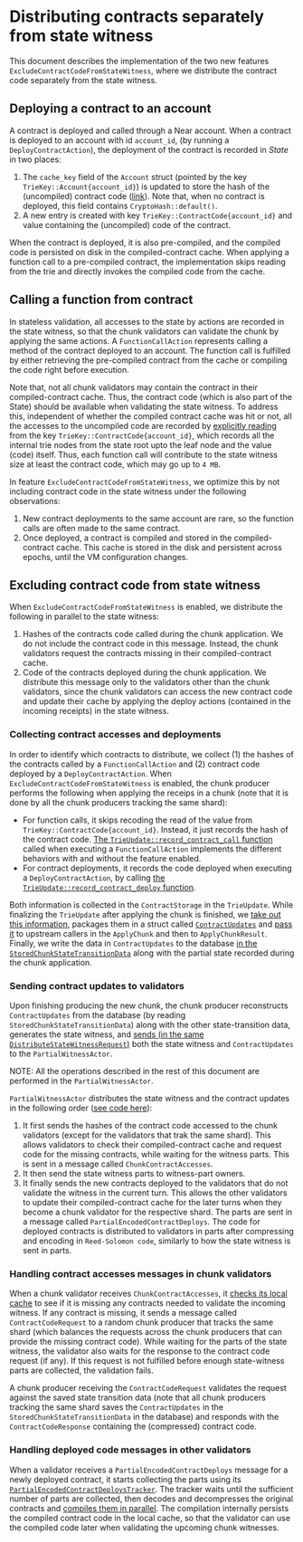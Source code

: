 # Distributing contracts separately from state witness

This document describes the implementation of the two new features `ExcludeContractCodeFromStateWitness`, where we distribute the contract code separately from the state witness.

## Deploying a contract to an account

A contract is deployed and called through a Near account.
When a contract is deployed to an account with id `account_id`, (by running a `DeployContractAction`), the deployment of the contract is recorded in *State* in two places:

1. The `cache_key` field of the `Account` struct (pointed by the key `TrieKey::Account{account_id}`) is updated to store the hash of the (uncompiled) contract code ([link](https://github.com/near/nearcore/blob/ba0b23768e21eed3428024d19e763a37a2e055dd/core/primitives-core/src/account.rs#L64)). Note that, when no contract is deployed, this field contains `CryptoHash::default()`.
2. A new entry is created with key `TrieKey::ContractCode{account_id}` and value containing the (uncompiled) code of the contract.

When the contract is deployed, it is also pre-compiled, and the compiled code is persisted on disk in the compiled-contract cache. When applying a function call to a pre-compiled contract, the implementation skips reading from the trie and directly invokes the compiled code from the cache.

## Calling a function from contract

In stateless validation, all accesses to the state by actions are recorded in the state witness, so that the chunk validators can validate the chunk by applying the same actions.
A `FunctionCallAction` represents calling a method of the contract deployed to an account.
The function call is fulfilled by either retrieving the pre-compiled contract from the cache or compiling the code right before execution.

Note that, not all chunk validators may contain the contract in their compiled-contract cache.
Thus, the contract code (which is also part of the State) should be available when validating the state witness. 
To address this, independent of whether the compiled contract cache was hit or not, all the accesses to the uncompiled code are recorded by [explicitly reading](https://github.com/near/nearcore/blob/82707e8edfd1af7b1d2e5bb1c82ccf768c313e7c/core/store/src/trie/mod.rs#L1628-L1637) from the key `TrieKey::ContractCode{account_id}`, which records all the internal trie nodes from the state root upto the leaf node and the value (code) itself.
Thus, each function call will contribute to the state witness size at least the contract code, which may go up to `4 MB`.

In feature `ExcludeContractCodeFromStateWitness`, we optimize this by not including contract code in the state witness under the following observations:

1. New contract deployments to the same account are rare, so the function calls are often made to the same contract.
2. Once deployed, a contract is compiled and stored in the compiled-contract cache. This cache is stored in the disk and persistent across epochs, until the VM configuration changes.

## Excluding contract code from state witness

When `ExcludeContractCodeFromStateWitness` is enabled, we distribute the following in parallel to the state witness:
1. Hashes of the contracts code called during the chunk application. We do not include the contract code in this message. Instead, the chunk validators request the contracts missing in their compiled-contract cache.
1. Code of the contracts deployed during the chunk application. We distribute this message only to the validators other than the chunk validators, since the chunk validators can access the new contract code and update their cache by applying the deploy actions (contained in the incoming receipts) in the state witness.

### Collecting contract accesses and deployments

In order to identify which contracts to distribute, we collect (1) the hashes of the contracts called by a `FunctionCallAction` and (2) contract code deployed by a `DeployContractAction`. 
When `ExcludeContractCodeFromStateWitness` is enabled, the chunk producer performs the following when applying the receips in a chunk (note that it is done by all the chunk producers tracking the same shard):

- For function calls, it skips recoding the read of the value from `TrieKey::ContractCode{account_id}`. Instead, it just records the hash of the contract code. [The `TrieUpdate::record_contract_call` function](https://github.com/near/nearcore/blob/82707e8edfd1af7b1d2e5bb1c82ccf768c313e7c/core/store/src/trie/update.rs#L267) called when executing a `FunctionCallAction` implements the different behaviors with and without the feature enabled.
- For contract deployments, it records the code deployed when executing a `DeployContractAction`, by calling [the `TrieUpdate::record_contract_deploy` function](https://github.com/near/nearcore/blob/82707e8edfd1af7b1d2e5bb1c82ccf768c313e7c/core/store/src/trie/update.rs#L255).

Both information is collected in the `ContractStorage` in the `TrieUpdate`.
While finalizing the `TrieUpdate` after applying the chunk is finished, we [take out this information](https://github.com/near/nearcore/blob/82707e8edfd1af7b1d2e5bb1c82ccf768c313e7c/runtime/runtime/src/lib.rs#L2082), packages them in a struct called [`ContractUpdates`](https://github.com/near/nearcore/blob/82707e8edfd1af7b1d2e5bb1c82ccf768c313e7c/core/primitives/src/stateless_validation/contract_distribution.rs#L374) and [pass it](https://github.com/near/nearcore/blob/82707e8edfd1af7b1d2e5bb1c82ccf768c313e7c/runtime/runtime/src/lib.rs#L2143) to upstream callers in the `ApplyChunk` and then to `ApplyChunkResult`. Finally, we write the data in `ContractUpdates` to the database [in the `StoredChunkStateTransitionData`](https://github.com/near/nearcore/blob/82707e8edfd1af7b1d2e5bb1c82ccf768c313e7c/core/primitives/src/stateless_validation/stored_chunk_state_transition_data.rs#L35) along with the partial state recorded during the chunk application.

### Sending contract updates to validators

Upon finishing producing the new chunk, the chunk producer reconstructs `ContractUpdates` from the database (by reading `StoredChunkStateTransitionData`) along with the other state-transition data, generates the state witness, and [sends (in the same `DistributeStateWitnessRequest`)](https://github.com/near/nearcore/blob/82707e8edfd1af7b1d2e5bb1c82ccf768c313e7c/chain/client/src/stateless_validation/state_witness_producer.rs#L75-L114) both the state witness and `ContractUpdates` to the `PartialWitnessActor`.

NOTE: All the operations described in the rest of this document are performed in the `PartialWitnessActor`.

`PartialWitnessActor` distributes the state witness and the contract updates in the following order ([see code here](https://github.com/near/nearcore/blob/82707e8edfd1af7b1d2e5bb1c82ccf768c313e7c/chain/client/src/stateless_validation/partial_witness/partial_witness_actor.rs#L207-L246)):
1. It first sends the hashes of the contract code accessed to the chunk validators (except for the validators that trak the same shard). This allows validators to check their compiled-contract cache and request code for the missing contracts, while waiting for the witness parts. This is sent in a message called `ChunkContractAccesses`.
1. It then send the state witness parts to witness-part owners.
1. It finally sends the new contracts deployed to the validators that do not validate the witness in the current turn. This allows the other validators to update their compiled-contract cache for the later turns when they become a chunk validator for the respective shard. The parts are sent in a message called `PartialEncodedContractDeploys`. The code for deployed contracts is distributed to validators in parts after compressing and encoding in `Reed-Solomon code`, similarly to how the state witness is sent in parts. 

### Handling contract accesses messages in chunk validators

When a chunk validator receives `ChunkContractAccesses`, it [checks its local cache](https://github.com/near/nearcore/blob/82707e8edfd1af7b1d2e5bb1c82ccf768c313e7c/chain/client/src/stateless_validation/partial_witness/partial_witness_actor.rs#L567) to see if it is missing any contracts needed to validate the incoming witness. If any contract is missing, it sends a message called `ContractCodeRequest` to a random chunk producer that tracks the same shard (which balances the requests across the chunk producers that can provide the missing contract code).
While waiting for the parts of the state witness, the validator also waits for the response to the contract code request (if any). If this request is not fulfilled before enough state-witness parts are collected, the validation fails.

A chunk producer receiving the `ContractCodeRequest` validates the request against the saved state transition data (note that all chunk producers tracking the same shard saves the `ContractUpdates` in the `StoredChunkStateTransitionData` in the database) and responds with the `ContractCodeResponse` containing the (compressed) contract code.

### Handling deployed code messages in other validators

When a validator receives a `PartialEncodedContractDeploys` message for a newly deployed contract, it starts collecting the parts using its [`PartialEncodedContractDeploysTracker`](https://github.com/near/nearcore/blob/82707e8edfd1af7b1d2e5bb1c82ccf768c313e7c/chain/client/src/stateless_validation/partial_witness/partial_deploys_tracker.rs#L74). The tracker waits until the sufficient number of parts are collected, then decodes and decompresses the original contracts and [compiles them in parallel](https://github.com/near/nearcore/blob/82707e8edfd1af7b1d2e5bb1c82ccf768c313e7c/chain/client/src/stateless_validation/partial_witness/partial_witness_actor.rs#L522). The compilation internally persists the compiled contract code in the local cache, so that the validator can use the compiled code later when validating the upcoming chunk witnesses.
